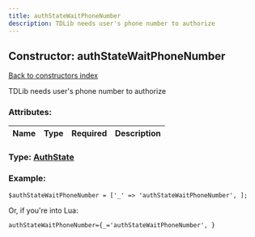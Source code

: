 ```yaml
---
title: authStateWaitPhoneNumber
description: TDLib needs user's phone number to authorize
---
```

## Constructor: authStateWaitPhoneNumber  
[Back to constructors index](index.md)



TDLib needs user's phone number to authorize

### Attributes:

| Name     |    Type       | Required | Description |
|----------|:-------------:|:--------:|------------:|



### Type: [AuthState](../types/AuthState.md)


### Example:

```
$authStateWaitPhoneNumber = ['_' => 'authStateWaitPhoneNumber', ];
```  

Or, if you're into Lua:  


```
authStateWaitPhoneNumber={_='authStateWaitPhoneNumber', }

```


